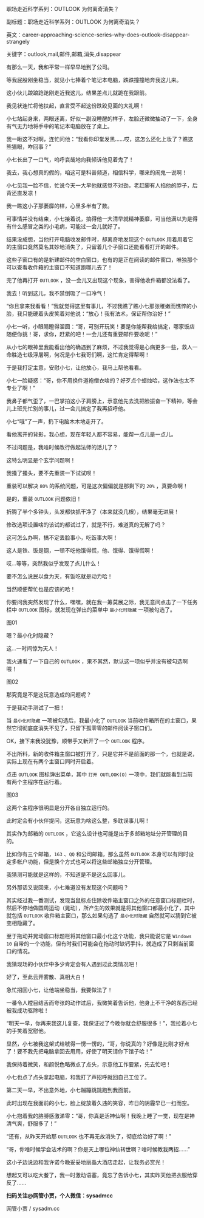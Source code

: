 职场走近科学系列：OUTLOOK 为何离奇消失？

副标题：职场走近科学系列：OUTLOOK 为何离奇消失？

英文：career-approaching-science-series-why-does-outlook-disappear-strangely

关键字：outlook,mail,邮件,邮箱,消失,disappear



有那么一天，我和平常一样早早地到了公司。

等我屁股刚坐稳当，就见小七捧着个笔记本电脑，跌跌撞撞地奔我这儿来。

这小伙儿踉踉跄跄刚走近我这儿，结果差点儿就跪在我跟前。

我见状连忙将他扶起，直言受不起这份跌跤见面的大礼啊！



小七站起身来，两眼迷离，好似一副没睡醒的样子，左脸还微微抽动了一下，全身有气无力地将手中的笔记本电脑放在了桌上。

我一瞅这不对啊，连忙问他：“我看你印堂发黑......哎，这怎么还化上妆了？瞧这熊猫眼，咋回事？”

小七长出了一口气，呜呼哀哉地向我倾诉他见着鬼了！

我去，我心想真的假的，咱这可是科普频道，相信科学，哪来的闹鬼一说啊！

小七见我一脸不信，忙说今天一大早他就感觉不对劲，老赶脚有人掐他的脖子，后背还直发凉！

我一瞧这小子那萎靡的样，心里多半有了数。



可事情并没有结束，小七接着说，搞得他一大清早就精神萎靡，可当他满以为是得有什么感冒之类的小毛病，可能过一会儿就好了。

结果没成想，当他打开电脑收发邮件时，却离奇地发现这个 `OUTLOOK` 用着用着它的主窗口竟然莫名其妙地消失了，只留着几个子窗口还能看看打开的邮件。

这些子窗口有的是新建邮件的空白窗口，也有的是正在阅读的邮件窗口，唯独那个可以查看收件箱的主窗口不知道跑哪儿去了！

完了他再打开 `OUTLOOK` ，没一会儿又出现这个现象，害得他收件箱都没法看了。



我去！听到这儿，我不禁倒吸了一口冷气！

“你且拿来我看看！”我就觉得这里有事儿，不过我瞧了瞧小七那张稚嫩而憔悴的小脸，我只能硬着头皮笑着对他说：“放心！我有法术，保证帮你治好！”

小七一听，小眼睛瞪得溜圆：“哥，可别开玩笑！要是你能帮我给搞定，哪家饭店随便你挑！哥，求你，赶紧的吧！一会儿还有重要邮件要收呢！”

从小七的眼神里我能看出他的确遇到了麻烦，不过我觉得是心病更多一些，救人一命胜造七级浮屠啊，何况是小七我哥们啊，这忙肯定得帮啊！

于是我打定主意，安慰小七，让他放心，我马上帮他看看。

小七一脸疑惑：“哥，你不用换件道袍僧衣啥的？好歹点个蜡烛哈，这作法也太不专业了啊！”

我鼻子都气歪了，一巴掌拍这小子肩膀上，示意他先去洗把脸振奋一下精神，等会儿上班先忙别的事儿，过一会儿搞定了我再招呼他。

小七“哦”了一声，扔下电脑木木地走开了。



看他离开的背影，我心想，现在年轻人都不容易，能帮一点儿是一点儿。

不过问题是，我啥时候改行做起法师的活儿了？

这特么明显是个玄学问题啊！



我搔了搔头，要不先重装一下试试呗！

重装可以解决 `80%` 的系统问题，可是这次偏偏就是那剩下的 `20%` ，真要命啊！

是的，重装 `OUTLOOK` 问题依旧！



折腾了半个多钟头，头发都快抓干净了（本来就没几根），结果毫无进展！

修改选项设置啥的该试的都试过了，就是不行，难道真的无解了吗？

这可怎么办啊，搞不定丢脸事小，吃饭事大啊！

这人是铁、饭是钢，一顿不吃他饿得慌，他、饿得、饿得慌啊！

哎...等等，突然我似乎发现了点儿什么！

要不怎么说民以食为天，有饭吃就是动力哈！

当然顺便帮忙也是应该的哈！



你要问我突然发现了什么，嘿嘿，就在我一筹莫展之际，我无意间点击了一下任务栏中 `OUTLOOK` 图标，就发现在弹出的菜单中 `最小化时隐藏` 一项被勾选了。

图01



嗯？最小化时隐藏？

这...一时间惊为天人！

我火速看了一下自己的 `OUTLOOK` ，果不其然，默认这一项似乎并没有被勾选啊喂！

图02



那究竟是不是这玩意造成的问题呢？

于是我动手测试了一把！

当 `最小化时隐藏` 一项被勾选后，我最小化了 `OUTLOOK` 当前收件箱所在的主窗口，果然它彻彻底底消失不见了，只留下孤零零的邮件阅读子窗口们。

OK，接下来我没犹豫，顺带手又新开了一个 `OUTLOOK` 程序。

不出所料，新的收件箱主窗口被打开了，只是它并不是前面的那一个，也就是说，实际上现在有两个主窗口同时开启着。

点击 `OUTLOOK` 图标弹出菜单，其中 `打开 OUTLOOK(O)` 一项中，我们就能看到当前有两个主程序在运行着。

图03



这两个主程序很明显是分开各自独立运行的。

此时定会有小伙伴提问，这玩意为啥这么整，多耽误事儿啊！

其实作为邮箱的 `OUTLOOK` ，它这么设计也可能是出于多邮箱地址分开管理的目的。

比如你有三个邮箱，`163` 、`QQ` 和公司邮箱，那么虽然 `OUTLOOK` 本身可以有同时设定多帐户功能，但是换个方式也可以将这些邮箱独立分开管理。

我猜测可能就是这样的，不知道是不是这么回事儿。



另外那话又说回来，小七难道没有发现这个问题吗？

其实经过我一番测试，发现当鼠标点住除收件箱主窗口之外的任意窗口标题栏时，然后不停地做圆周运动（晃动），所产生的效果就是将其他窗口都最小化了，其中就包括 `OUTLOOK` 收件箱主窗口，那么如果勾选了 `最小化时隐藏` 自然就可以猜到它被变相隐藏了。

至于拖动并晃动窗口标题栏将其他窗口最小化这个功能，我只能说它是 `Windows 10` 自带的一个功能，但有时我们可能会在拖动时缺钙手抖，就造成了只剩当前窗口的情况。

我猜现场的小伙伴中多少肯定会有人遇到过此类情况吧！



好了，至此云开雾散、真相大白！

急忙招回小七，让他端坐稳当，我要做法了！

一番令人瞠目结舌而夸张的动作过后，我微笑着告诉他，他身上不干净的东西已经被我成功驱除啦！



“明天一早，你再来我这儿复查，我保证过了今晚你就会舒服很多！”，我拉着小七的手笑着宽慰他。

显然，小七被我这架式给唬得一愣一愣的，“哥，你说真的？好像是比刚才好点了！要不我先把电脑拿回去用用，好使了明天请你下馆子哈！”

我保持着微笑，和颜悦色略微点了点头，示意他工作要紧，先去忙吧！

小七也点了点头拿起电脑，和我打了声招呼就回自己工位了。



第二天一早，不出意外地，小七蹦蹦跳跳跑到我面前。

此时出现在我面前的小七，脸上绽放着久违的笑容，昨日的阴霾早已一扫而空。

小七抱着我的胳膊感激涕零：“哥，你真是活神仙啊！我晚上睡了一觉，现在是神清气爽，舒服多了！”

“还有，从昨天开始那 `OUTLOOK` 也不再无故消失了，彻底给治好了啊！”

“哥，你啥时候学会法术的啊？你是天上哪位神仙转世啊？啥时候教我两招......”

这小子边说边和我许诺今晚妥妥地丽晶大酒店走起，让我务必赏光！

想起又可以吃大餐了，我一时激动语塞，竟忘了告诉小七，其实昨天他把衣服给穿反了......



**扫码关注@网管小贾，个人微信：sysadmcc**

网管小贾 / sysadm.cc

